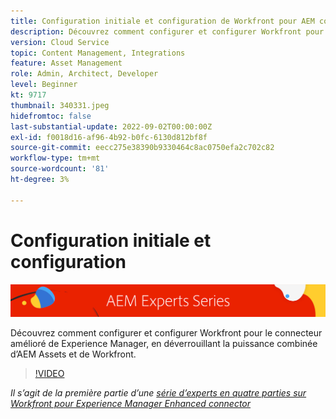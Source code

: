 ```yaml
---
title: Configuration initiale et configuration de Workfront pour AEM connecteur amélioré
description: Découvrez comment configurer et configurer Workfront pour le connecteur amélioré de Experience Manager, en déverrouillant la puissance combinée d’AEM Assets et de Workfront.
version: Cloud Service
topic: Content Management, Integrations
feature: Asset Management
role: Admin, Architect, Developer
level: Beginner
kt: 9717
thumbnail: 340331.jpeg
hidefromtoc: false
last-substantial-update: 2022-09-02T00:00:00Z
exl-id: f0018d16-af96-4b92-b0fc-6130d812bf8f
source-git-commit: eecc275e38390b9330464c8ac0750efa2c702c82
workflow-type: tm+mt
source-wordcount: '81'
ht-degree: 3%

---
```


# Configuration initiale et configuration

![AEM Experts Series.](./assets/banner.png)

Découvrez comment configurer et configurer Workfront pour le connecteur amélioré de Experience Manager, en déverrouillant la puissance combinée d’AEM Assets et de Workfront.

>[!VIDEO](https://video.tv.adobe.com/v/340331?quality=12&learn=on)

_Il s’agit de la première partie d’une [série d’experts en quatre parties sur Workfront pour Experience Manager Enhanced connector](./overview.md)_
